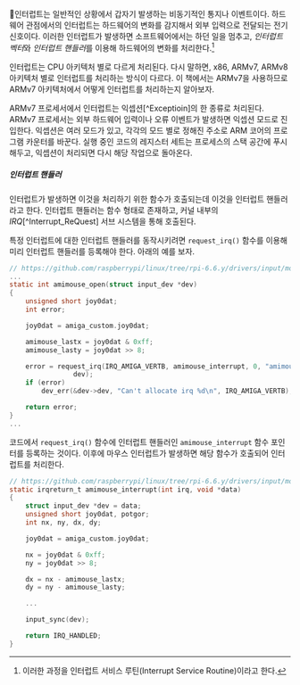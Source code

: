 인터럽트는 일반적인 상황에서 갑자기 발생하는 비동기적인 통지나 이벤트이다. 하드웨어 관점에서의 인터럽트는 하드웨어의 변화를 감지해서 외부 입력으로 전달되는 전기 신호이다. 이러한 인터럽트가 발생하면 소프트웨어에서는 하던 일을 멈추고, *인터럽트 벡터*와 *인터럽트 핸들러*를 이용해 하드웨어의 변화를 처리한다.[^1]

인터럽트는 CPU 아키텍처 별로 다르게 처리된다. 다시 말하면, x86, ARMv7, ARMv8 아키텍처 별로 인터럽트를 처리하는 방식이 다르다. 이 책에서는 ARMv7을 사용하므로 ARMv7 아키텍처에서 어떻게 인터럽트를 처리하는지 알아보자.

ARMv7 프로세서에서 인터럽트는 익셉션[^Exceptioin]의 한 종류로 처리된다. ARMv7 프로세서는 외부 하드웨어 입력이나 오류 이벤트가 발생하면 익셉션 모드로 진입한다. 익셉션은 여러 모드가 있고, 각각의 모드 별로 정해진 주소로 ARM 코어의 프로그램 카운터를 바꾼다. 실행 중인 코드의 레지스터 세트는 프로세스의 스택 공간에 푸시해두고, 익셉션이 처리되면 다시 해당 작업으로 돌아온다.

##### 인터럽트 핸들러
인터럽트가 발생하면 이것을 처리하기 위한 함수가 호출되는데 이것을 인터럽트 핸들러라고 한다. 인터럽트 핸들러는 함수 형태로 존재하고, 커널 내부의 *IRQ*[^Interrupt_ReQuest] 서브 시스템을 통해 호출된다.

특정 인터럽트에 대한 인터럽트 핸들러를 동작시키려면 `request_irq()` 함수를 이용해 미리 인터럽트 핸들러를 등록해야 한다. 아래의 예를 보자.
```C
// https://github.com/raspberrypi/linux/tree/rpi-6.6.y/drivers/input/mouse/amimouse.c
...
static int amimouse_open(struct input_dev *dev)
{
	unsigned short joy0dat;
	int error;

	joy0dat = amiga_custom.joy0dat;

	amimouse_lastx = joy0dat & 0xff;
	amimouse_lasty = joy0dat >> 8;

	error = request_irq(IRQ_AMIGA_VERTB, amimouse_interrupt, 0, "amimouse",
			    dev);
	if (error)
		dev_err(&dev->dev, "Can't allocate irq %d\n", IRQ_AMIGA_VERTB);

	return error;
}
...
```
코드에서 `request_irq()` 함수에 인터럽트 핸들러인 `amimouse_interrupt` 함수 포인터를 등록하는 것이다. 이후에 마우스 인터럽트가 발생하면 해당 함수가 호출되어 인터럽트를 처리한다.
```C
// https://github.com/raspberrypi/linux/tree/rpi-6.6.y/drivers/input/mouse/amimouse.c
static irqreturn_t amimouse_interrupt(int irq, void *data)
{
	struct input_dev *dev = data;
	unsigned short joy0dat, potgor;
	int nx, ny, dx, dy;

	joy0dat = amiga_custom.joy0dat;

	nx = joy0dat & 0xff;
	ny = joy0dat >> 8;

	dx = nx - amimouse_lastx;
	dy = ny - amimouse_lasty;

	...

	input_sync(dev);

	return IRQ_HANDLED;
}
```

[^1]: 이러한 과정을 인터럽트 서비스 루틴(Interrupt Service Routine)이라고 한다.